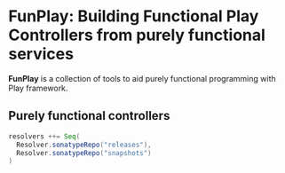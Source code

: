 # FunPlay: Building Functional Play Controllers from purely functional services

**FunPlay** is a collection of tools to aid purely functional programming with Play framework. 

## Purely functional controllers

```scala
resolvers ++= Seq(
  Resolver.sonatypeRepo("releases"),
  Resolver.sonatypeRepo("snapshots")
)
```

